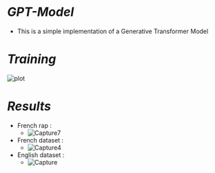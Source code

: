 # ***GPT-Model***
- This is a simple implementation of a Generative Transformer Model
# ***Training***
![plot](https://github.com/Tikai7/GPT-Model/assets/68500496/1b284e8a-5f27-4966-9f5b-0b098358f5c3)
# ***Results***
- French rap : 
  - ![Capture7](https://github.com/Tikai7/GPT-Model/assets/68500496/34d9dc74-51b8-4238-87a7-4f481226f356)
- French dataset : 
  - ![Capture4](https://github.com/Tikai7/GPT-Model/assets/68500496/15aee618-c588-43bb-a7bb-7e4b5352cb81)
- English dataset : 
  - ![Capture](https://github.com/Tikai7/GPT-Model/assets/68500496/14fd1c93-33c0-442e-b50f-84e941f957cb)
